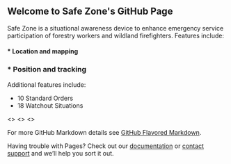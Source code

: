 ## Welcome to Safe Zone's GitHub Page

Safe Zone is a situational awareness device to enhance emergency service participation of forestry workers and wildland firefighters. Features include:

#### * Location and mapping
### * Position and tracking 

Additional features include:
- 10 Standard Orders
- 18 Watchout Situations

<>
<>
<>



For more GitHub Markdown details see [GitHub Flavored Markdown](https://guides.github.com/features/mastering-markdown/).

Having trouble with Pages? Check out our [documentation](https://help.github.com/categories/github-pages-basics/) or [contact support](https://github.com/contact) and we’ll help you sort it out.
